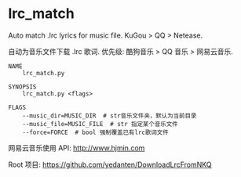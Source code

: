 # lrc_match
Auto match .lrc lyrics for music file. KuGou > QQ > Netease.

自动为音乐文件下载 .lrc 歌词. 优先级: 酷狗音乐 > QQ 音乐 > 网易云音乐.

```shell
NAME
    lrc_match.py

SYNOPSIS
    lrc_match.py <flags>

FLAGS
    --music_dir=MUSIC_DIR  # str音乐文件夹，默认为当前目录
    --music_file=MUSIC_FILE  # str 指定某个音乐文件
    --force=FORCE  # bool 强制覆盖已有lrc歌词文件
```

网易云音乐使用 API: http://www.hjmin.com

Root 项目: https://github.com/yedanten/DownloadLrcFromNKQ
